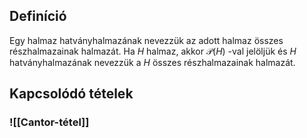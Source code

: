 ## Definíció
Egy halmaz hatványhalmazának nevezzük az adott halmaz összes részhalmazainak halmazát.
Ha $H$ halmaz, akkor $\mathcal{P}(H)$ -val jelöljük és $H$ hatványhalmazának nevezzük a $H$ összes részhalmazainak halmazát.

## Kapcsolódó tételek
### ![[Cantor-tétel]]